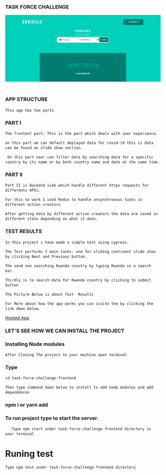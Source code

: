 ### TASK FORCE CHALLENGE
![COVICALIC](https://github.com/Jeanndo/Taskforce-Challenge/blob/main/src/Assets/COVCALIC.png)



### APP STRUCTURE
```
This app has two parts
```
### PART I
```
The frontent part: This is the part which deals with user experience.
```
```
on this part we can default deplayed data for covid-19 this is data can be found on slide show section.
```
```
 On this part user can filter data by searching data for a specific country by its name or by both country name and date at the same time.
```

### PART II

```
Part II is Backend side which handle different https requests for differents APIs.
```
```
For this to wark I used Redux to handle ansynchronous tasks in different action creators
```
```
After getting data by different action creators the data are saved in different state depending on what it does.
```
### TEST RESULTS
```
In this project i have made a simple test using cypress.
```
```
The Test performs 3 main tasks: one for sliding continent slide show by clicking Next and Previous button.
```
```
The send one searching Rwanda country by typing Rwanda in a search bar.
```
```
Thirdly is to search data for Rwanda country by clicking to submit button
```
```
The Picture Below is about Test  Results
```
```
For More about how the app works you can visite the by clicking the link down below.
```
[Hosted App](https://covicalcbytaskforce.netlify.app/)


### LET'S SEE HOW WE CAN INSTALL THE PROJECT


### Installing Node modules 
```
After Cloning The project to your machine open terminal
```
### Type 
```
cd task-force-challenge-frontend 
```
```
Then type command down below to install to add node modules and add dependences
```
### npm i or yarn add 

### To run project type to start the server.
```
   Type npm start under task-force-challenge-frontend directory in your terminal
```
# Runing test
```
Type npm test under task-force-challenge-frontend directory
````
